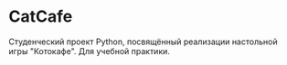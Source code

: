 # CatCafe
Студенческий проект Python, посвящённый реализации настольной игры "Котокафе". Для учебной практики.

